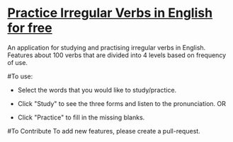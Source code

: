# [Practice Irregular Verbs in English for free](https://margareti.github.io/irregular-verbs/)

An application for studying and practising irregular verbs in English.
Features about 100 verbs that are divided into 4 levels based on frequency of use.


#To use:
- Select the words that you would like to study/practice.

- Click "Study" to see the three forms and listen to the pronunciation. 
  OR
- Click "Practice" to fill in the missing blanks. 

#To Contribute
To add new features, please create a pull-request.

